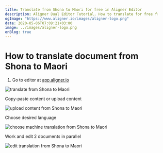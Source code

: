 ```yaml
---
title: Translate from Shona to Maori for free in Aligner Editor
description: Aligner Dual Editor Tutorial. How to translate for free from Shona to Maori. Aligner is multilingual document management platform. 
ogImage: "https://www.aligner.io/images/aligner-logo.png"
date: 2020-05-06T07:09:21+03:00
image: ../images/aligner-logo.png
onBlog: true
---
```


# How to translate document from Shona to Maori

1. Go to editor at [app.aligner.io](https://app.aligner.io "Aligner App web page")

![translate from Shona to Maori](../aligner-blank-editor.png "translate from Shona to Maori")

Copy-paste content or upload content

![upload content from Shona to Maori](../aligner-uploaded-document.png "upload content from Shona to Maori")

Choose desired language

![choose machine translation from Shona to Maori](../aligner-language-dropdown.png "choose machine translation from Shona to Maori")

Work and edit 2 documents in parallel

![edit translation from Shona to Maori](../aligner-double-sitded-editor.png "edit translation from Shona to Maori")

